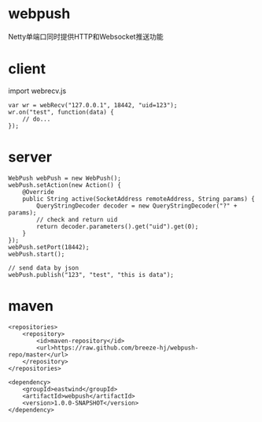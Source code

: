 # webpush
Netty单端口同时提供HTTP和Websocket推送功能

# client
import webrecv.js

	var wr = webRecv("127.0.0.1", 18442, "uid=123");
	wr.on("test", function(data) {
		// do...
	});
	
# server
	WebPush webPush = new WebPush();
	webPush.setAction(new Action() {
		@Override
		public String active(SocketAddress remoteAddress, String params) {
			QueryStringDecoder decoder = new QueryStringDecoder("?" + params);
			// check and return uid
			return decoder.parameters().get("uid").get(0);
		}
	});
	webPush.setPort(18442);
	webPush.start();
	
	// send data by json
	webPush.publish("123", "test", "this is data");

# maven
	<repositories>
		<repository>
			<id>maven-repository</id>
			<url>https://raw.github.com/breeze-hj/webpush-repo/master</url>
		</repository>
	</repositories>
	
	<dependency>
		<groupId>eastwind</groupId>
		<artifactId>webpush</artifactId>
		<version>1.0.0-SNAPSHOT</version>
	</dependency>

